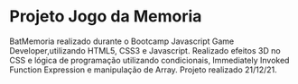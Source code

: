 # Projeto Jogo da Memoria 
 BatMemoria realizado durante o Bootcamp Javascript Game Developer,utilizando HTML5, CSS3 e Javascript. Realizado efeitos 3D no CSS e lógica de programação utilizando condicionais, Immediately Invoked Function Expression e manipulação de Array. Projeto realizado 21/12/21.
